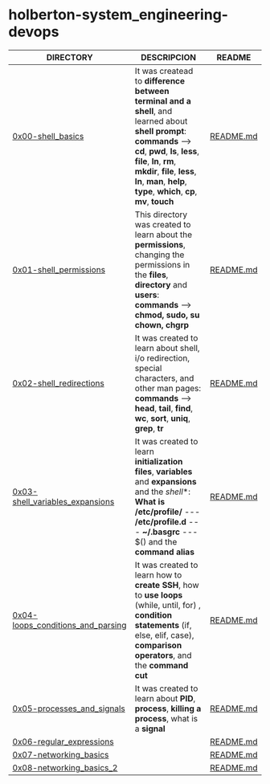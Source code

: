 # holberton-system_engineering-devops


| DIRECTORY | DESCRIPCION | README |
| --- | --- | --- |
|  [0x00-shell_basics](https://github.com/AndresSern/holberton-system_engineering-devops/tree/master/0x00-shell_basics)| It was createad to **difference between terminal and a shell**, and learned about **shell prompt**: **commands** --> **cd**, **pwd**, **ls**, **less**, **file**, **ln**, **rm**, **mkdir**, **file**, **less**, **ln**, **man**, **help**, **type**, **which**, **cp**, **mv**, **touch**   |  [README.md](https://github.com/AndresSern/holberton-system_engineering-devops/blob/master/0x00-shell_basics/README.md)|
|  [0x01-shell_permissions](https://github.com/AndresSern/holberton-system_engineering-devops/tree/master/0x01-shell_permissions)|   This directory was created to learn about the **permissions**,  changing  the permissions in the **files**, **directory** and **users**: **commands** --> **chmod, sudo, su chown, chgrp**   |  [README.md](https://github.com/AndresSern/holberton-system_engineering-devops/blob/master/0x01-shell_permissions/README.md)|
|  [0x02-shell_redirections](https://github.com/AndresSern/holberton-system_engineering-devops/tree/master/0x02-shell_redirections)|It was created to learn about shell, i/o redirection, special characters, and other man pages: **commands** --> **head**, **tail**, **find**, **wc**, **sort**, **uniq**, **grep**, **tr** |  [README.md](https://github.com/AndresSern/holberton-system_engineering-devops/blob/master/0x02-shell_redirections/README.md)|
|  [0x03-shell_variables_expansions](https://github.com/AndresSern/holberton-system_engineering-devops/tree/master/0x03-shell_variables_expansions)|  It was created to learn **initialization files**, **variables** and **expansions** and the *shell**: **What is** **/etc/profile/** --- **/etc/profile.d** --- **~/.basgrc** --- $() and the **command** **alias**   |  [README.md](https://github.com/AndresSern/holberton-system_engineering-devops/blob/master/0x03-shell_variables_expansions/README.md)|
|  [0x04-loops_conditions_and_parsing](https://github.com/AndresSern/holberton-system_engineering-devops/tree/master/0x04-loops_conditions_and_parsing)| It was created to learn how to **create SSH**, how to **use** **loops** (while, until, for) , **condition statements** (if, else, elif, case), **comparison operators**, and the **command cut** |  [README.md](https://github.com/AndresSern/holberton-system_engineering-devops/blob/master/0x04-loops_conditions_and_parsing/README.md)|
|  [0x05-processes_and_signals](https://github.com/AndresSern/holberton-system_engineering-devops/tree/master/0x05-processes_and_signals)| It was created to learn  about **PID**, **process**, **killing a process**, what is a **signal**|  [README.md](https://github.com/AndresSern/holberton-system_engineering-devops/blob/master/0x05-processes_and_signals/README.md)|
|  [0x06-regular_expressions](https://github.com/AndresSern/holberton-system_engineering-devops/tree/master/0x06-regular_expressions)|      |  [README.md](https://github.com/AndresSern/holberton-system_engineering-devops/blob/master/0x06-regular_expressions/README.md)|
|  [0x07-networking_basics](https://github.com/AndresSern/holberton-system_engineering-devops/tree/master/0x07-networking_basics)|      |  [README.md](https://github.com/AndresSern/holberton-system_engineering-devops/blob/master/0x07-networking_basics/README.md)|
|  [0x08-networking_basics_2](https://github.com/AndresSern/holberton-system_engineering-devops/tree/master/0x08-networking_basics_2)|      |  [README.md](https://github.com/AndresSern/holberton-system_engineering-devops/blob/master/0x08-networking_basics_2/README.md)|
